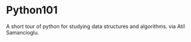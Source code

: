 # Python101
A short tour of python for studying data structures and algorithms. 
via Atil Samancioglu.
